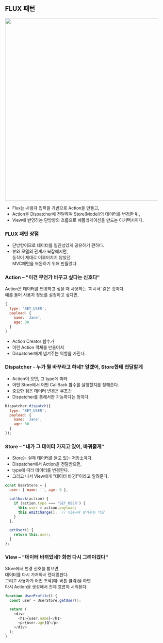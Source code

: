 ## FLUX 패턴
<img src="https://github.com/user-attachments/assets/cb03a217-185c-44e9-abb3-f81e2aae123f" width="600" /><br>
- Flux는 사용자 입력을 기반으로 Action을 만들고, <br>
- Action을 Dispatcher에 전달하여 Store(Model)의 데이터를 변경한 뒤,<br>
- View에 반영하는 단방향의 흐름으로 애플리케이션을 만드는 아키텍처이다.

### FLUX 패턴 장점
- 단방향이므로 데이터를 일관성있게 공유하기 편하다. <br>
- 뷰와 모델의 관계가 복잡해지면, <br>동작이 제대로 이루어지지 않았던 <br>
MVC패턴을 보완하기 위해 만들었다. <br>


### Action – "이건 무언가 바꾸고 싶다는 신호다"
Action은 데이터를 변경하고 싶을 때 사용하는 ‘지시서’ 같은 것이다. <br>
예를 들어 사용자 정보를 설정하고 싶다면,
```js
{
  type: 'SET_USER',
  payload: {
    name: 'Jane',
    age: 30
  }
}
```

- Action Creator 함수가 <br>
- 이런 Action 객체를 만들어서 <br>
- Dispatcher에게 넘겨주는 역할을 가진다. <br>

### Dispatcher - 누가 뭘 바꾸라고 하네? 알겠어, Store한테 전달할게
- Action이 오면, 그 type에 따라 <br>
- 어떤 Store에서 어떤 CallBack 함수를 실행할지를 정해준다. <br>
- 중요한 점은 데이터 변경은 무조건 <br>
- Dispatcher를 통해서만 가능하다는 점이다.
```js
Dispatcher.dispatch({
  type: 'SET_USER',
  payload: {
    name: 'Jane',
    age: 30
  }
});
```

### Store – "내가 그 데이터 가지고 있어, 바꿔줄게"
- Store는 실제 데이터를 들고 있는 저장소이다. <br>
- Dispatcher에서 Action을 전달받으면, <br>
- type에 따라 데이터를 변경한다. <br>
- 그리고 나서 View에게 "데이터 바뀜!"이라고 알려준다. <br>
```js
const UserStore = {
  user: { name: '', age: 0 },

  callback(action) {
    if (action.type === 'SET_USER') {
      this.user = action.payload;
      this.emitChange();  // View에 알려주는 역할
    }
  },

  getUser() {
    return this.user;
  }
};
```

### View – "데이터 바뀌었네? 화면 다시 그려야겠다"
Store에서 변경 신호를 받으면, <br>
데이터를 다시 가져와서 렌더링한다.<br>
그리고 사용자가 어떤 조작(예: 버튼 클릭)을 하면 <br>
다시 Action을 생성해서 전체 흐름이 시작된다. <br>
```js
function UserProfile() {
  const user = UserStore.getUser();

  return (
    <div>
      <h1>{user.name}</h1>
      <p>{user.age}살</p>
    </div>
  );
}
```




